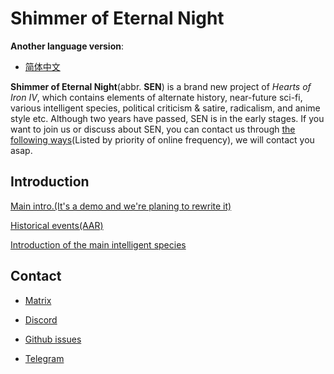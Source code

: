# Shimmer of Eternal Night

**Another language version**:

- [简体中文](README-chs.md)

**Shimmer of Eternal Night**(abbr. **SEN**) is a brand new project of *Hearts of Iron Ⅳ*, which contains elements of alternate history, near-future sci-fi, various intelligent species, political criticism & satire, radicalism, and anime style etc. Although two years have passed, SEN is in the early stages. If you want to join us or discuss about SEN, you can contact us through [the following ways](#Contact)(Listed by priority of online frequency), we will contact you asap.

## Introduction

[Main intro.(It's a demo and we're planing to rewrite it)](Intro/Intro-demo.md)

[Historical events(AAR)](AAR/SEN-AAR.md)

[Introduction of the main intelligent species](Species/SEN-IntelligenceSpeciesIntro.md)

## Contact

- [Matrix](https://matrix.to/#/#LCHpub:matrix.org)

- [Discord](https://discord.gg/4yB7vjAYCy)

- [Github issues](https://github.com/RuchnoyPulemyotKalashnikova16/Shimmer-of-Eternal-Night/issues)

- [Telegram](https://t.me/+fzP-xBwf3u4yOGE1)
